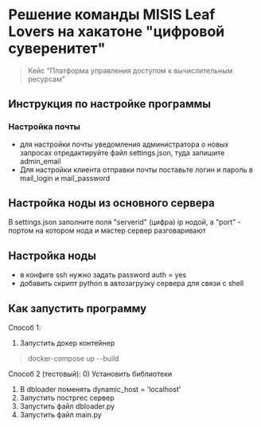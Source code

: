 # Решение команды MISIS Leaf Lovers на хакатоне "цифровой суверенитет"
> Кейс "Платформа управления доступом к вычислительным ресурсам"

## Инструкция по настройке программы
### Настройка почты
- для настройки почты уведомления администратора о новых запросах отредактируйте файл settings.json, туда запишите admin_email
- Для настройки клиента отправки почты поставьте логин и пароль в mail_login и mail_password

## Настройка ноды из основного сервера
В settings.json заполните поля "serverid" (цифра) ip нодой, а "port" - портом на котором нода и мастер сервер разговаривают

## Настройка ноды
- в конфиге ssh нужно задать password auth = yes
- добавить скрипт python в автозагрузку сервера для связи с shell



## Как запустить программу
Способ 1:
1) Запустить докер контейнер
> docker-compose up --build

Способ 2 (тестовый):
0) Установить библиотеки
1) В dbloader поменять dynamic_host = 'localhost'
2) Запустить постргес сервер
3) Запустить файл dbloader.py
4) Запустить файл main.py
